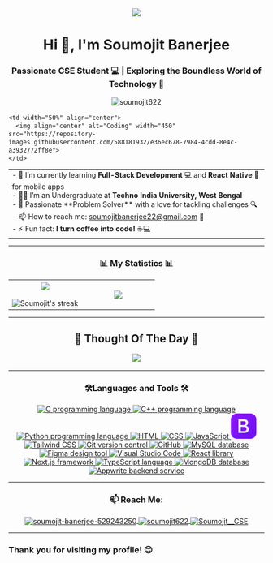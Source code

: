 <p align="center">
  <picture align="center">
    <img align="center" src="https://github.com/7oSkaaa/7oSkaaa/blob/main/Images/about_me.gif?raw=true" width="50px">
  </picture>
</p>

<h1 align="center">Hi 👋, I'm Soumojit Banerjee</h1>
<h3 align="center">Passionate CSE Student 💻 | Exploring the Boundless World of Technology 🚀</h3>

<p align="center"> 
  <img src="https://komarev.com/ghpvc/?username=soumojit622&label=Profile%20views&color=0e75b6&style=flat" alt="soumojit622" /> 
</p>

<table align="center">
  <tr border="none">
    <td width="50%" align="left">
  - 🌱 I’m currently learning <b>Full-Stack Development</b> 💻 and <b>React Native</b> 📱 for mobile apps <br>
  - 🧑‍🎓 I’m an Undergraduate at <b>Techno India University, West Bengal</b> <br>
  - 💬 Passionate **Problem Solver** with a love for tackling challenges 🔍 <br>
  - 📫 How to reach me: <a href="mailto:soumojitbanerjee22@gmail.com">soumojitbanerjee22@gmail.com</a> 📧 <br>
  - ⚡ Fun fact: <b>I turn coffee into code!</b> ☕💻
</td>

    <td width="50%" align="center">
      <img align="center" alt="Coding" width="450" src="https://repository-images.githubusercontent.com/588181932/e36ec678-7984-4cdd-8e4c-a3932772ff8e">
    </td>

  </tr>
</table>

---

<h3 align="center">📊 My Statistics 📊</h3>
<p align="center">
<table align="center">
  <tr border="none">
    <td width="50%" align="center">
      <img align="center" src="https://github-readme-stats.vercel.app/api?username=soumojit622&theme=dark&show_icons=true&count_private=true" />
      <br><br>
      <img title="🔥 Get streak stats for your profile at git.io/streak-stats" alt="Soumojit's streak" src="https://github-readme-streak-stats.herokuapp.com/?user=soumojit622&theme=dark&hide_border=false" />
    </td>
    <td width="50%" align="center">
      <img align="center" src="https://github-readme-stats.anuraghazra1.vercel.app/api/top-langs/?username=soumojit622&theme=dark&hide_border=false&no-bg=true&no-frame=true&langs_count=10"/>
    </td>
  </tr>
</table>

---

<!--Dynamic Quote card updated everyday at 12 PM-->
<h2 align="center">🌟 Thought Of The Day 🌟</h2>

<!--STARTS_HERE_QUOTE_CARD-->
<p align="center">
    <img src="https://readme-daily-quotes.vercel.app/api?author=Yanni&quote=Music%20is%20like%20creating%20an%20emotional%20painting.%20The%20sounds%20are%20the%20colors.&theme=dark&bg_color=011627&author_color=ffeb95">
</p>
<!--ENDS_HERE_QUOTE_CARD-->

---

<h3 align="center">🛠️Languages and Tools 🛠️</h3>
<p align="center"> 
  <a href="https://learn.microsoft.com/en-us/cpp/c-language/?view=msvc-160" target="_blank" rel="noreferrer"> 
    <img src="https://github.com/Scar1109/skill-icons/blob/Scar1109/icons/C.svg" alt="C programming language" width="50" height="50"/> 
  </a> 
  <a href="https://en.cppreference.com/w/cpp" target="_blank" rel="noreferrer"> 
    <img src="https://github.com/Scar1109/skill-icons/blob/Scar1109/icons/CPP.svg" alt="C++ programming language" width="50" height="50"/> 
  </a> 
  <a href="https://www.python.org" target="_blank" rel="noreferrer"> 
    <img src="https://github.com/Scar1109/skill-icons/blob/Scar1109/icons/Python-Light.svg" alt="Python programming language" width="50" height="50"/> 
  </a> 
  <a href="https://developer.mozilla.org/en-US/docs/Web/HTML" target="_blank" rel="noreferrer"> 
    <img src="https://github.com/Scar1109/skill-icons/blob/Scar1109/icons/HTML.svg" alt="HTML" width="50" height="50"/> 
  </a> 
  <a href="https://developer.mozilla.org/en-US/docs/Web/CSS" target="_blank" rel="noreferrer"> 
    <img src="https://github.com/Scar1109/skill-icons/blob/Scar1109/icons/CSS.svg" alt="CSS" width="50" height="50"/> 
  </a> 
  <a href="https://developer.mozilla.org/en-US/docs/Web/JavaScript" target="_blank" rel="noreferrer"> 
    <img src="https://github.com/Scar1109/skill-icons/blob/Scar1109/icons/JavaScript.svg" alt="JavaScript" width="50" height="50"/> 
  </a> 
  <a href="https://getbootstrap.com" target="_blank" rel="noreferrer"> 
    <img src="https://github.com/tandpfun/skill-icons/blob/main/icons/Bootstrap.svg" alt="Bootstrap framework" width="50" height="50"/> 
  </a> 
  <a href="https://tailwindcss.com" target="_blank" rel="noreferrer"> 
    <img src="https://github.com/Scar1109/skill-icons/blob/Scar1109/icons/TailwindCSS-Light.svg" alt="Tailwind CSS" width="50" height="50"/> 
  </a> 
  <a href="https://git-scm.com" target="_blank" rel="noreferrer"> 
    <img src="https://github.com/Scar1109/skill-icons/blob/Scar1109/icons/Git.svg" alt="Git version control" width="50" height="50"/> 
  </a> 
  <a href="https://github.com" target="_blank" rel="noreferrer"> 
    <img src="https://github.com/Scar1109/skill-icons/blob/Scar1109/icons/Github-Light.svg" alt="GitHub" width="50" height="50"/> 
  </a> 
  <a href="https://www.mysql.com" target="_blank" rel="noreferrer"> 
    <img src="https://github.com/Scar1109/skill-icons/blob/Scar1109/icons/MySQL-Light.svg" alt="MySQL database" width="50" height="50"/> 
  </a> 
  <a href="https://www.figma.com" target="_blank" rel="noreferrer"> 
    <img src="https://github.com/Scar1109/skill-icons/blob/Scar1109/icons/Figma-Light.svg" alt="Figma design tool" width="50" height="50"/> 
  </a> 
  <a href="https://code.visualstudio.com" target="_blank" rel="noreferrer"> 
    <img src="https://github.com/Scar1109/skill-icons/blob/Scar1109/icons/VSCode-Light.svg" alt="Visual Studio Code" width="50" height="50"/> 
  </a> 
  <a href="https://reactjs.org" target="_blank" rel="noreferrer"> 
    <img src="https://github.com/Scar1109/skill-icons/blob/Scar1109/icons/React-Light.svg" alt="React library" width="50" height="50"/> 
  </a> 
  <a href="https://nextjs.org" target="_blank" rel="noreferrer"> 
    <img src="https://github.com/Scar1109/skill-icons/blob/Scar1109/icons/NextJS-Light.svg" alt="Next.js framework" width="50" height="50"/> 
  </a> 
  <a href="https://www.typescriptlang.org" target="_blank" rel="noreferrer"> 
    <img src="https://github.com/Scar1109/skill-icons/blob/Scar1109/icons/TypeScript.svg" alt="TypeScript language" width="50" height="50"/> 
  </a> 
  <a href="https://www.mongodb.com" target="_blank" rel="noreferrer"> 
    <img src="https://github.com/Scar1109/skill-icons/blob/Scar1109/icons/MongoDB.svg" alt="MongoDB database" width="50" height="50"/> 
  </a> 
  <a href="https://www.appwrite.io" target="_blank" rel="noreferrer"> 
    <img src="https://github.com/Scar1109/skill-icons/blob/Scar1109/icons/Appwrite.svg" alt="Appwrite backend service" width="50" height="50"/> 
  </a> 
</p>

---

<h3 align="center">📫 Reach Me:</h3>
<p align="center"> 
  <a href="https://www.linkedin.com/in/soumojit-banerjee-529243250/" target="blank">
    <img align="center" src="https://img.shields.io/badge/LinkedIn-0077B5?style=for-the-badge&logo=linkedin&logoColor=white" alt="soumojit-banerjee-529243250" height="30" width="120" />
  </a> 
  <a href="https://github.com/soumojit622" target="blank">
    <img align="center" src="https://img.shields.io/badge/GitHub-333333?style=for-the-badge&logo=github&logoColor=white" alt="soumojit622" height="30" width="120" />
  </a> 
  <a href="https://twitter.com/Soumojit__CSE" target="blank">
    <img align="center" src="https://img.shields.io/badge/Twitter-1DA1F2?style=for-the-badge&logo=twitter&logoColor=white" alt="Soumojit__CSE" height="30" width="120" />
  </a> 
</p>

---

### Thank you for visiting my profile! 😊
